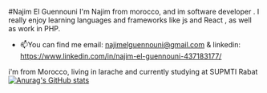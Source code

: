 #Najim El Guennouni
I'm Najim from morocco, and im software developer . I really enjoy learning languages and frameworks like js and React , as well as work in PHP.
- 📫You can find me email: najimelguennouni@gmail.com & linkedin: https://www.linkedin.com/in/najim-el-guennouni-437183177/

i'm from Morocco, living in larache and currently studying at SUPMTI Rabat
[![Anurag's GitHub stats](https://github-readme-stats.vercel.app/api?username=Najim)](https://github.com/anuraghazra/github-readme-stats)


<!---
najim-el-guennouni/najim-el-guennouni is a ✨ special ✨ repository because its `README.md` (this file) appears on your GitHub profile.
You can click the Preview link to take a look at your changes.
--->

